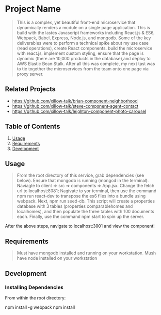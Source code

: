 # Project Name

>  This is a complex, yet beautiful front-end microservice that dynamically renders a module on a single page application. This is build with the lastes Javascript frameworks including React.js & ES6, Webpack, Babel, Express, Node.js, and mongodb. Some of the key deliverables were to perform a technical spike about my use case (read operations), create React components. build the microservice with react.js, implement custom styling, ensure that the page is dynamic (there are 10,000 products in the database),and deploy to AWS Elastic Bean Stalk. After all this was complete, my next tast was to tie together the microservices from the team onto one page via proxy server. 

## Related Projects

  - https://github.com/xillow-talk/brian-component-neighborhood
  - https://github.com/xillow-talk/steve-component-agent-contact
  - https://github.com/xillow-talk/leighton-component-photo-carousel

## Table of Contents

1. [Usage](#Usage)
1. [Requirements](#requirements)
1. [Development](#development)

## Usage

>  From the root directory of this service, grab dependencies (see below). Ensure that mongodb is running (mongod in the terminal). Naviagte to client => src => components => App.jsx. Change the fetch url to localhost:8081; Nagivate to yor terminal, then use the command npm run react-dev to transpose the es6 files into a bundle using webpack. Next, npm run seed-db. This script will create a properties database with 3 tables (properties comparablehomes and localhomes), and then populate the three tables with 100 documents each. Finally, use the command npm start to spin up the server. 

After the above steps, navigate to localhost:3001 and view the component!

## Requirements
> Must have mongodb installed and running on your workstation.
> Mush have node installed on your workstation

## Development

### Installing Dependencies

From within the root directory:

npm install -g webpack
npm install

